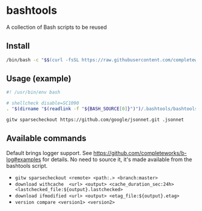 # bashtools
A collection of Bash scripts to be reused

## Install

```bash
/bin/bash -c "$$(curl -fsSL https://raw.githubusercontent.com/completeworks/bashtools/master/install.sh)"
```

## Usage (example)

```bash
#! /usr/bin/env bash

# shellcheck disable=SC1090
. "$(dirname "$(readlink -f "${BASH_SOURCE[0]}")")/.bashtools/bashtools"

gitw sparsecheckout https://github.com/google/jsonnet.git .jsonnet
```

## Available commands

Default brings logger support. See https://github.com/completeworks/b-log#examples for details. No need to source it, it's made available from the bashtools script.

* `gitw sparsecheckout <remote> <path:.> <branch:master>`
* `download withcache  <url> <output> <cache_duration_sec:24h> <lastchecked_file:${output}.lastchecked>`
* `download ifmodified <url> <output> <etag_file:${output}.etag>`
* `version compare <version1> <version2>`